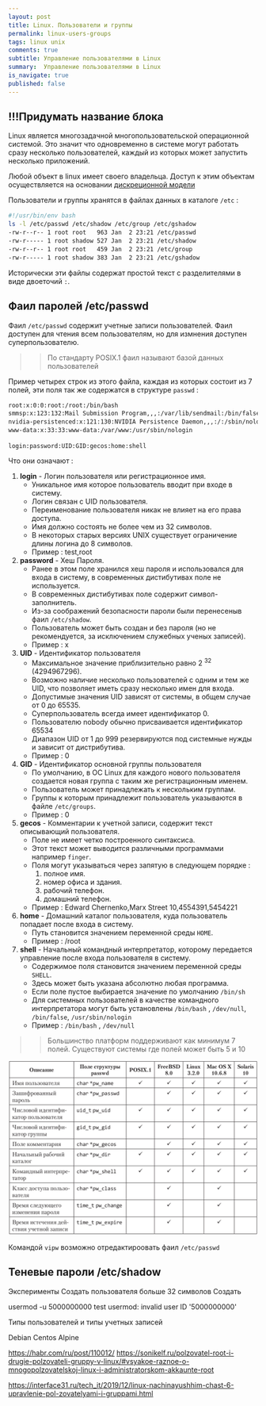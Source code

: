 ```yaml
---
layout: post
title: Linux. Пользователи и группы
permalink: linux-users-groups
tags: linux unix
comments: true
subtitle: Управление пользователями в Linux
summary:  Управление пользователями в Linux
is_navigate: true
published: false
---
```


## !!!Придумать название блока

Linux является многозадачной многопользовательской операционной системой. Это значит что одновременно в
системе могут работать сразу несколько пользователей, каждый из которых может запустить несколько приложений.

Любой объект в linux имеет своего владельца. 
Доступ к этим объектам осуществляется на основании [дискреционной модели](http://www.dataved.ru/2014/02/controlled-access-models.html)

Пользователи и группы хранятся в файлах данных в каталоге `/etc` :
~~~bash
#!/usr/bin/env bash
ls -l /etc/passwd /etc/shadow /etc/group /etc/gshadow
-rw-r--r-- 1 root root   963 Jan  2 23:21 /etc/passwd
-rw-r----- 1 root shadow 527 Jan  2 23:21 /etc/shadow
-rw-r--r-- 1 root root   459 Jan  2 23:21 /etc/group
-rw-r----- 1 root shadow 383 Jan  2 23:21 /etc/gshadow
~~~

Исторически эти файлы содержат простой текст с разделителями в виде двоеточий ` : `.

## Фаил паролей /etc/passwd

Фаил `/etc/passwd` содержит учетные записи пользователей.
Фаил доступен для чтения всем пользователям, но для измнения доступен суперпользователю.

>> По стандарту POSIX.1 фаил называют базой данных пользователей

Пример четырех строк из этого файла, каждая из которых состоит из 7 полей, эти поля так же содержатся в структуре `passwd` : 

```bash
root:x:0:0:root:/root:/bin/bash
smmsp:x:123:132:Mail Submission Program,,,:/var/lib/sendmail:/bin/false
nvidia-persistenced:x:121:130:NVIDIA Persistence Daemon,,,:/:/sbin/nologin
www-data:x:33:33:www-data:/var/www:/usr/sbin/nologin
```

`login:password:UID:GID:gecos:home:shell`

Что они означают :
1. **login** - Логин пользователя или регистрационное имя.
    - Уникальное имя которое пользователь вводит при входе в систему.
    - Логин связан с UID пользователя.
    - Переименование пользователя никак не влияет на его права доступа.
    - Имя должно состоять не более чем из 32 символов. 
    - В некоторых старых версиях UNIX существует ограничение длины логина до 8 символов.
    - Пример : test,root
2. **password** - Хеш Пароля.
    - Ранее в этом поле хранился хеш пароля и использовался для входа в систему, в современных дистибутивах поле не используется.
    - В современных дистибутивах поле содержит символ-заполнитель.
    - Из-за соображений безопасности пароли были перенесеныв фаил `/etc/shadow`.
    - Пользователь может быть создан и без пароля (но не рекомендуется, за исключением служебных ученых записей).
    - Пример : x
3. **UID** - Идентификатор пользователя
    - Максимальное значение приблизительно равно 2 <sup>32</sup> (4294967296).
    - Возможно наличие несколько пользователей с одним и тем же UID, что позволяет иметь сразу несколько имен для входа.
    - Допустимые значения UID зависят от системы, в общем случае от 0 до 65535.
    - Суперпользователь всегда имеет идентификатор 0.
    - Пользователю nobody обычно присваивается идентификатор 65534
    - Диапазон UID от 1 до 999 резервируются под системные нужды и зависит от дистрибутива.
    - Пример : 0
4. **GID** - Идентификатор основной группы пользователя
    - По умолчанию, в ОС Linux для каждого нового пользователя создается новая группа с таким же регистрационным именем.
    - Пользователь может принадлежать к нескольким группам.
    - Группы к которым принадлежит пользователь указываются в файле `/etc/groups`.
    - Пример : 0
5. **gecos** - Комментарии к учетной записи, содержит текст описывающий пользователя.
    - Поле не имеет четко построенного синтаксиса.
    - Этот текст может выводится различными программами например `finger`.
    - Поля могут указываться через запятую в следующем порядке :
        1. полное имя.
        2. номер офиса и здания.
        3. рабочий телефон.
        4. домашний телефон.
    - Пример : Edward Chernenko,Marx Street 10,4554391,5454221
6. **home** - Домашний каталог пользователя, куда пользователь попадает после входа в систему.  
    - Путь становится значением переменной среды `HOME`.
    - Пример : /root 
7. **shell** - Начальный командный интерпретатор, которому передается управление после входа пользователя в систему.
    - Содержимое поля становится значением переменной среды `SHELL`.
    - Здесь может быть указана абсолютно любая программа.
    - Если поле пустое выбирается значение по умолчанию `/bin/sh`
    - Для системных пользователей в качестве командного интерпретатора могут быть установлены `/bin/bash` , `/dev/null`, `/bin/false`, `/usr/sbin/nologin`
    - Пример : `/bin/bash` , `/dev/null`

>> Большинство платформ поддерживают как минимум 7 полей. Существуют системы где полей может быть 5 и 10

![passwd](/archive/images/articles/unix/unix-user/passwd.png "passwd")

Командой `vipw` возможно отредактироовать фаил `/etc/passwd`


## Теневые пароли /etc/shadow
Эксперименты
Создать пользователя больше 32 символов
Создать 

usermod -u 5000000000 test
usermod: invalid user ID '5000000000'

Типы пользователей и типы учетных записей


Debian 
Centos 
Alpine

https://habr.com/ru/post/110012/
https://sonikelf.ru/polzovatel-root-i-drugie-polzovateli-gruppy-v-linux/#vsyakoe-raznoe-o-mnogopolzovatelskoj-linux-i-administratorskom-akkaunte-root

https://interface31.ru/tech_it/2019/12/linux-nachinayushhim-chast-6-upravlenie-pol-zovatelyami-i-gruppami.html
